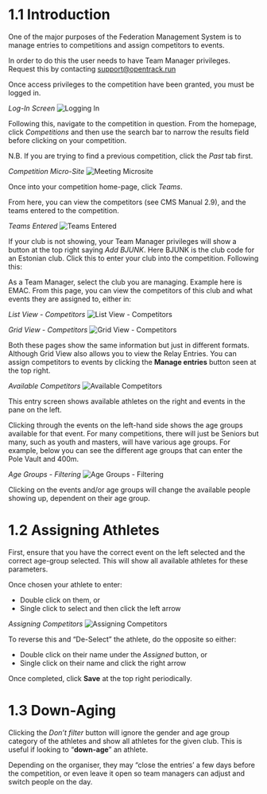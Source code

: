 <!-- TITLE: Training Manual - Team Manager: Team Entries -->

# 1.1 Introduction
One of the major purposes of the Federation Management System is to manage entries to competitions and assign competitors to events.

In order to do this the user needs to have Team Manager privileges. Request this by contacting support@opentrack.run

Once access privileges to the competition have been granted, you must be logged in.

*Log-In Screen*
![Logging In](/uploads/competition-entries-images/logging-in.png "Logging In")

Following this, navigate to the competition in question. From the homepage, click *Competitions* and then use the search bar to narrow the results field before clicking on your competition. 

N.B. If you are trying to find a previous competition, click the *Past* tab first.

*Competition Micro-Site*
![Meeting Microsite](/uploads/competition-entries-images/meeting-microsite.png "Meeting Microsite")

Once into your competition home-page, click *Teams*.

From here, you can view the competitors (see CMS Manual 2.9), and the teams entered to the competition.

*Teams Entered*
![Teams Entered](/uploads/competition-entries-images/picture-3.png "Picture 3")

If your club is not showing, your Team Manager privileges will show a button at the top right saying *Add BJUNK*. Here BJUNK is the club code for an Estonian club. Click this to enter your club into the competition. Following this:

As a Team Manager, select the club you are managing. Example here is EMAC. From this page, you can view the competitors of this club and what events they are assigned to, either in: 

*List View - Competitors*
![List View - Competitors](/uploads/competition-entries-images/picture-4.png "Picture 4")

*Grid View - Competitors*
![Grid View - Competitors](/uploads/competition-entries-images/picture-5.png "Picture 5")

Both these pages show the same information but just in different formats. Although Grid View also allows you to view the Relay Entries. You can assign competitors to events by clicking the **Manage entries** button seen at the top right.

*Available Competitors*
![Available Competitors](/uploads/competition-entries-images/picture-6.png "Picture 6")

This entry screen shows available athletes on the right and events in the pane on the left. 

Clicking through the events on the left-hand side shows the age groups available for that event. For many competitions, there will just be Seniors but many, such as youth and masters, will have various age groups. For example, below you can see the different age groups that can enter the Pole Vault and 400m.

*Age Groups - Filtering*
![Age Groups - Filtering](/uploads/competition-entries-images/picture-7.png "Picture 7")

Clicking on the events and/or age groups will change the available people showing up, dependent on their age group. 

# 1.2 Assigning Athletes
First, ensure that you have the correct event on the left selected and the correct age-group selected. This will show all available athletes for these parameters. 

Once chosen your athlete to enter:
* Double click on them, or
* Single click to select and then click the left arrow

*Assigning Competitors*
![Assigning Competitors](/uploads/competition-entries-images/picture-8.png "Picture 8")

To reverse this and “De-Select” the athlete, do the opposite so either:
* Double click on their name under the *Assigned* button, or
* Single click on their name and click the right arrow

Once completed, click **Save** at the top right periodically. 

# 1.3 Down-Aging

Clicking the *Don’t filter* button will ignore the gender and age group category of the athletes and show all athletes for the given club. This is useful if looking to “**down-age**” an athlete. 

Depending on the organiser, they may “close the entries’ a few days before the competition, or even leave it open so team managers can adjust and switch people on the day.
